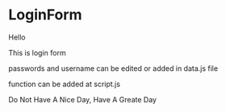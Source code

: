 # LoginForm

Hello 

This is login form

passwords and username can be edited or added in data.js file

function can be added at script.js 




Do Not Have A Nice Day,    Have A Greate Day
